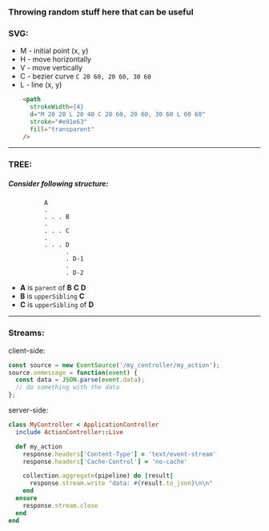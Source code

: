 ### Throwing random stuff here that can be useful

###  SVG:

* M - initial point (x, y)
* H - move horizontally
* V - move vertically
* C - bezier curve `C 20 60, 20 60, 30 60`
* L - line (x, y)

```html
    <path
      strokeWidth={4}
      d="M 20 20 L 20 40 C 20 60, 20 60, 30 60 L 60 60"
      stroke="#e91e63"
      fill="transparent"
    />
   ```
---
### TREE:

##### Consider following structure:

              A
              .
              . . . B
              .
              . . . C
              .
              . . . D
                    .
                    . D-1
                    .
                    . D-2


* **A** is `parent` of **B** **C** **D**
* **B** is `upperSibling` **C**
* **C** is `upperSibling` of **D**
---
### Streams:

client-side:
```javascript
const source = new EventSource('/my_controller/my_action');
source.onmessage = function(event) {
  const data = JSON.parse(event.data);
  // do something with the data
};
```

server-side:

```ruby
class MyController < ApplicationController
  include ActionController::Live

  def my_action
    response.headers['Content-Type'] = 'text/event-stream'
    response.headers['Cache-Control'] = 'no-cache'

    collection.aggregate(pipeline) do |result|
      response.stream.write "data: #{result.to_json}\n\n"
    end
  ensure
    response.stream.close
  end
end
```
